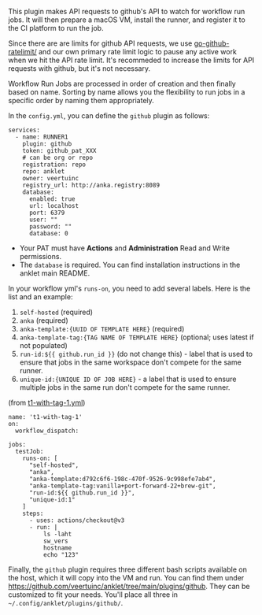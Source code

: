 This plugin makes API requests to github's API to watch for workflow run jobs. It will then prepare a macOS VM, install the runner, and register it to the CI platform to run the job.

Since there are are limits for github API requests, we use [go-github-ratelimit/](https://github.com/gofri/go-github-ratelimit/) and our own primary rate limit logic to pause any active work when we hit the API rate limit. It's recommeded to increase the limits for API requests with github, but it's not necessary.

Workflow Run Jobs are processed in order of creation and then finally based on name. Sorting by name allows you the flexibility to run jobs in a specific order by naming them appropriately.

In the `config.yml`, you can define the `github` plugin as follows:

```
services:
  - name: RUNNER1
    plugin: github
    token: github_pat_XXX
    # can be org or repo
    registration: repo
    repo: anklet
    owner: veertuinc
    registry_url: http://anka.registry:8089
    database:
      enabled: true
      url: localhost
      port: 6379
      user: ""
      password: ""
      database: 0
```

- Your PAT must have **Actions** and **Administration** Read and Write permissions.
- The `database` is required. You can find installation instructions in the anklet main README.

In your workflow yml's `runs-on`, you need to add several labels. Here is the list and an example:

1. `self-hosted` (required)
1. `anka` (required)
1. `anka-template:{UUID OF TEMPLATE HERE}` (required)
1. `anka-template-tag:{TAG NAME OF TEMPLATE HERE}` (optional; uses latest if not populated)
1. `run-id:${{ github.run_id }}` (do not change this) - label that is used to ensure that jobs in the same workspace don't compete for the same runner.
1. `unique-id:{UNIQUE ID OF JOB HERE}` - a label that is used to ensure multiple jobs in the same run don't compete for the same runner.

(from [t1-with-tag-1.yml](.github/workflows/t1-with-tag-1.yml))

```
name: 't1-with-tag-1'
on:
  workflow_dispatch:

jobs:
  testJob:
    runs-on: [ 
      "self-hosted", 
      "anka", 
      "anka-template:d792c6f6-198c-470f-9526-9c998efe7ab4", 
      "anka-template-tag:vanilla+port-forward-22+brew-git",
      "run-id:${{ github.run_id }}", 
      "unique-id:1"
    ]
    steps:
      - uses: actions/checkout@v3
      - run: |
          ls -laht
          sw_vers
          hostname
          echo "123"
```

Finally, the `github` plugin requires three different bash scripts available on the host, which it will copy into the VM and run. You can find them under https://github.com/veertuinc/anklet/tree/main/plugins/github. They can be customized to fit your needs. You'll place all three in `~/.config/anklet/plugins/github/`.